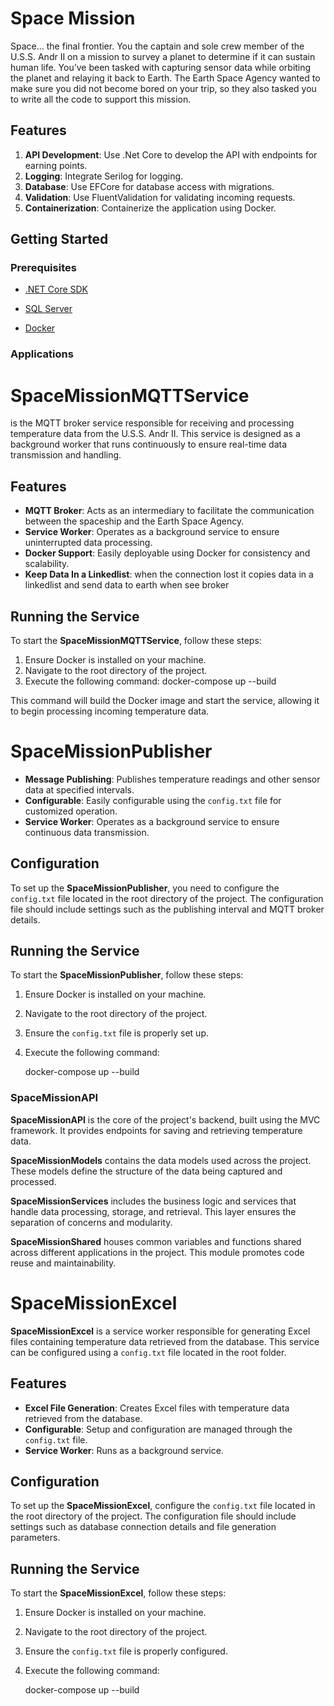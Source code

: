
# Space Mission

Space... the final frontier. You the captain and sole crew member of the U.S.S. Andr II on a mission to survey a planet to determine if it can
sustain human life. You’ve been tasked with capturing sensor data while orbiting the planet and relaying it back to Earth. The Earth Space
Agency wanted to make sure you did not become bored on your trip, so they also tasked you to write all the code to support this mission.

## Features

1. **API Development**: Use .Net Core to develop the API with endpoints for earning points.
2. **Logging**: Integrate Serilog for logging.
3. **Database**: Use EFCore for database access with migrations.
4. **Validation**: Use FluentValidation for validating incoming requests.
5. **Containerization**: Containerize the application using Docker.

## Getting Started

### Prerequisites

- [.NET Core SDK](https://dotnet.microsoft.com/download)
- [SQL Server](https://www.microsoft.com/en-us/sql-server/sql-server-downloads)

- [Docker](https://www.docker.com/get-started)

### Applications

# SpaceMissionMQTTService

 is the MQTT broker service responsible for receiving and processing temperature data from the U.S.S. Andr II. This service is designed as a background worker that runs continuously to ensure real-time data transmission and handling.

## Features

- **MQTT Broker**: Acts as an intermediary to facilitate the communication between the spaceship and the Earth Space Agency.
- **Service Worker**: Operates as a background service to ensure uninterrupted data processing.
- **Docker Support**: Easily deployable using Docker for consistency and scalability.
- **Keep Data In a Linkedlist**: when the connection lost it copies data in a linkedlist and send data to earth when see broker

## Running the Service

To start the **SpaceMissionMQTTService**, follow these steps:

1. Ensure Docker is installed on your machine.
2. Navigate to the root directory of the project.
3. Execute the following command:
    docker-compose up --build

This command will build the Docker image and start the service, allowing it to begin processing incoming temperature data.

# SpaceMissionPublisher

- **Message Publishing**: Publishes temperature readings and other sensor data at specified intervals.
- **Configurable**: Easily configurable using the `config.txt` file for customized operation.
- **Service Worker**: Operates as a background service to ensure continuous data transmission.

## Configuration

To set up the **SpaceMissionPublisher**, you need to configure the `config.txt` file located in the root directory of the project. The configuration file should include settings such as the publishing interval and MQTT broker details.

## Running the Service

To start the **SpaceMissionPublisher**, follow these steps:

1. Ensure Docker is installed on your machine.
2. Navigate to the root directory of the project.
3. Ensure the `config.txt` file is properly set up.
4. Execute the following command:

    docker-compose up --build

### SpaceMissionAPI

**SpaceMissionAPI** is the core of the project's backend, built using the MVC framework. It provides endpoints for saving and retrieving temperature data.

**SpaceMissionModels** contains the data models used across the project. These models define the structure of the data being captured and processed.

**SpaceMissionServices** includes the business logic and services that handle data processing, storage, and retrieval. This layer ensures the separation of concerns and modularity.

**SpaceMissionShared** houses common variables and functions shared across different applications in the project. This module promotes code reuse and maintainability.

# SpaceMissionExcel

**SpaceMissionExcel** is a service worker responsible for generating Excel files containing temperature data retrieved from the database. This service can be configured using a `config.txt` file located in the root folder.

## Features

- **Excel File Generation**: Creates Excel files with temperature data retrieved from the database.
- **Configurable**: Setup and configuration are managed through the `config.txt` file.
- **Service Worker**: Runs as a background service.

## Configuration

To set up the **SpaceMissionExcel**, configure the `config.txt` file located in the root directory of the project. The configuration file should include settings such as database connection details and file generation parameters.

## Running the Service

To start the **SpaceMissionExcel**, follow these steps:

1. Ensure Docker is installed on your machine.
2. Navigate to the root directory of the project.
3. Ensure the `config.txt` file is properly configured.
4. Execute the following command:

    docker-compose up --build
